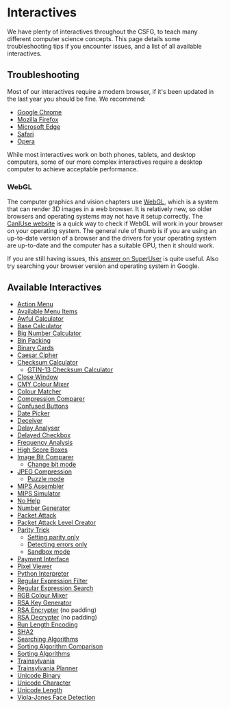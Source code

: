 # Interactives

We have plenty of interactives throughout the CSFG, to teach many different computer science concepts.
This page details some troubleshooting tips if you encounter issues, and a list of all available interactives.

## Troubleshooting

Most of our interactives require a modern browser, if it's been updated in the last year you should be fine.
We recommend:

- [Google Chrome](https://www.google.com/chrome/)
- [Mozilla Firefox](https://www.mozilla.org/en-US/firefox/)
- [Microsoft Edge](https://www.microsoft.com/en-nz/windows/microsoft-edge)
- [Safari](https://support.apple.com/downloads/safari)
- [Opera](http://www.opera.com/)

While most interactives work on both phones, tablets, and desktop computers, some of our more complex interactives require a desktop computer to achieve acceptable performance.

### WebGL

The computer graphics and vision chapters use [WebGL](https://en.wikipedia.org/wiki/WebGL), which is a system that can render 3D images in a web browser. It is relatively new, so older browsers and operating systems may not have it setup correctly.
The [CanIUse website](http://caniuse.com/#search=webgl) is a quick way to check if WebGL will work in your browser on your operating system.
The general rule of thumb is if you are using an up-to-date version of a browser and the drivers for your operating system are up-to-date and the computer has a suitable GPU, then it should work.

If you are still having issues, this [answer on SuperUser](http://superuser.com/a/836833) is quite useful.
Also try searching your browser version and operating system in Google.

## Available Interactives

- [Action Menu](interactives/action-menu/index.html)
- [Available Menu Items](interactives/available-menu-items/index.html)
- [Awful Calculator](interactives/awful-calculator/index.html)
- [Base Calculator](interactives/base-calculator/index.html)
- [Big Number Calculator](interactives/big-number-calculator/index.html)
- [Bin Packing](interactives/bin-packing/index.html)
- [Binary Cards](interactives/binary-cards/index.html)
- [Caesar Cipher](interactives/caesar-cipher/index.html)
- [Checksum Calculator](interactives/checksum-calculator/index.html)
  - [GTIN-13 Checksum Calculator](interactives/checksum-calculator-gtin-13/index.html)
- [Close Window](interactives/close-window/index.html)
- [CMY Colour Mixer](interactives/cmy-mixer/index.html)
- [Colour Matcher](interactives/colour-matcher/index.html)
- [Compression Comparer](interactives/compression-comparer/index.html)
- [Confused Buttons](interactives/confused-buttons/index.html)
- [Date Picker](interactives/date-picker/index.html)
- [Deceiver](interactives/deceiver/index.html)
- [Delay Analyser](interactives/delay-analyser/index.html)
- [Delayed Checkbox](interactives/delayed-checkbox/index.html)
- [Frequency Analysis](interactives/frequency-analysis/index.html)
- [High Score Boxes](interactives/high-score-boxes/index.html)
- [Image Bit Comparer](interactives/image-bit-comparer/index.html)
  - [Change bit mode](interactives/image-bit-comparer/index.html?change-bits=true)
- [JPEG Compression](interactives/jpeg-compression/index.html)
  - [Puzzle mode](interactives/jpeg-compression/index.html?puzzle=true)
- [MIPS Assembler](interactives/mips-assembler/index.php)
- [MIPS Simulator](interactives/mips-simulator/index.php)
- [No Help](interactives/no-help/index.html)
- [Number Generator](interactives/number-generator/index.html)
- [Packet Attack](interactives/packet-attack/index.html)
- [Packet Attack Level Creator](interactives/packet-attack-level-creator/index.html)
- [Parity Trick](interactives/parity/index.html)
  - [Setting parity only](interactives/parity/index.html?mode=set)
  - [Detecting errors only](interactives/parity/index.html?mode=detect)
  - [Sandbox mode](interactives/parity/index.html?mode=sandbox)
- [Payment Interface](interactives/payment-interface/index.html)
- [Pixel Viewer](interactives/pixel-viewer/index.html)
- [Python Interpreter](interactives/python-interpreter/index.html)
- [Regular Expression Filter](interactives/regular-expression-filter/index.html)
- [Regular Expression Search](interactives/regular-expression-search/index.html)
- [RGB Colour Mixer](interactives/rgb-mixer/index.html)
- [RSA Key Generator](interactives/rsa-key-generator/index.html)
- [RSA Encrypter](interactives/rsa-no-padding/index.html) (no padding)
- [RSA Decrypter](interactives/rsa-no-padding/index.html?mode=decrypt) (no padding)
- [Run Length Encoding](interactives/run-length-encoding/index.html)
- [SHA2](interactives/sha2/index.html)
- [Searching Algorithms](interactives/searching-algorithms/index.html)
- [Sorting Algorithm Comparison](interactives/sorting-algorithm-comparison/index.html)
- [Sorting Algorithms](interactives/sorting-algorithms/index.html)
- [Trainsylvania](interactives/trainsylvania/index.html)
- [Trainsylvania Planner](interactives/trainsylvania-planner/index.html)
- [Unicode Binary](interactives/unicode-binary/index.html)
- [Unicode Character](interactives/unicode-chars/index.html)
- [Unicode Length](interactives/unicode-length/index.html)
- [Viola-Jones Face Detection](interactives/viola-jones-face-detector/index.html)

